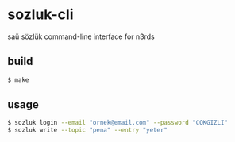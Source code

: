 # sozluk-cli
saü sözlük command-line interface for n3rds

## build

```bash
$ make
```

## usage

```bash
$ sozluk login --email "ornek@email.com" --password "COKGIZLI"
$ sozluk write --topic "pena" --entry "yeter"
```